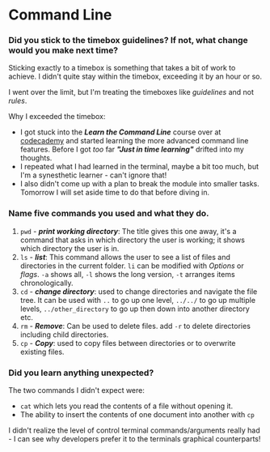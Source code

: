 # **Command Line**

### **Did you stick to the timebox guidelines? If not, what change would you make next time?**

Sticking exactly to a timebox is something that takes a bit of work to achieve. I didn't quite stay within the timebox, exceeding it by an hour or so.

I went over the limit, but I'm treating the timeboxes like *guidelines* and not *rules*.

Why I exceeded the timebox:
- I got stuck into the ***Learn the Command Line*** course over at [codecademy](https://www.codecademy.com/learn/learn-the-command-line) and started learning the more advanced command line features. Before I got *too* far ***"Just in time learning"*** drifted into my thoughts.
- I repeated what I had learned in the terminal, maybe a bit too much, but I'm a synesthetic learner - can't ignore that!
- I also didn't come up with a plan to break the module into smaller tasks. Tomorrow I will set aside time to do that before diving in.


### **Name five commands you used and what they do.**

1. `pwd` - ***print working directory***: The title gives this one away, it's a command that asks in which directory the user is working; it shows which directory the user is in.
2. `ls` - ***list***: This command allows the user to see a list of files and directories in the current folder. `li` can be modified with *Options* or *flags*. `-a` shows all, `-l` shows the long version, `-t` arranges items chronologically. 
3. `cd` - ***change directory***: used to change directories and navigate the file tree. It can be used with `..` to go up one level, `../../` to go up multiple levels, `../other_directory` to go up then down into another directory etc.
4. `rm` - ***Remove***: Can be used to delete files. add `-r` to delete directories including child directories.
5. `cp` - ***Copy***: used to copy files between directories or to overwrite existing  files.



### **Did you learn anything unexpected?**
The two commands I didn't expect were:
- `cat` which lets you read the contents of a file without opening it.
- The ability to insert the contents of one document into another with `cp`

I didn't realize the level of control terminal commands/arguments really had - I can see why developers prefer it to the terminals graphical counterparts!